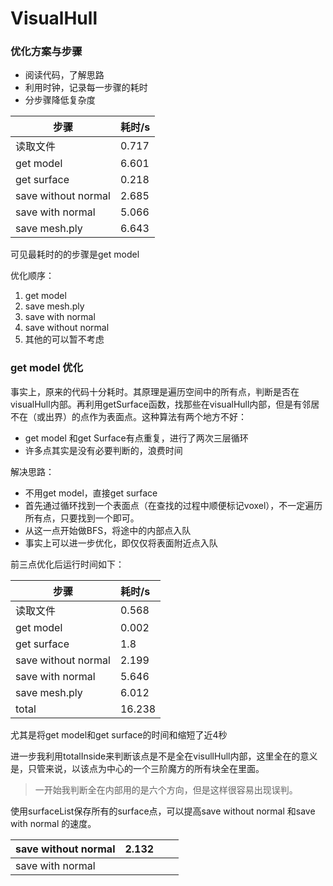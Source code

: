 # VisualHull

### 优化方案与步骤

- 阅读代码，了解思路
- 利用时钟，记录每一步骤的耗时
- 分步骤降低复杂度



| 步骤                  | 耗时/s  |
| ------------------- | :---- |
| 读取文件                | 0.717 |
| get model           | 6.601 |
| get surface         | 0.218 |
| save without normal | 2.685 |
| save with normal    | 5.066 |
| save mesh.ply       | 6.643 |



可见最耗时的的步骤是get model

优化顺序：

1. get model
2. save mesh.ply
3. save with normal
4. save without normal
5. 其他的可以暂不考虑



### get model 优化

事实上，原来的代码十分耗时。其原理是遍历空间中的所有点，判断是否在visualHull内部。再利用getSurface函数，找那些在visualHull内部，但是有邻居不在（或出界）的点作为表面点。这种算法有两个地方不好：

- get model 和get Surface有点重复，进行了两次三层循环
- 许多点其实是没有必要判断的，浪费时间



解决思路：

- 不用get model，直接get surface
- 首先通过循环找到一个表面点（在查找的过程中顺便标记voxel），不一定遍历所有点，只要找到一个即可。
- 从这一点开始做BFS，将途中的内部点入队
- 事实上可以进一步优化，即仅仅将表面附近点入队



前三点优化后运行时间如下：

| 步骤                  | 耗时/s   |
| ------------------- | :----- |
| 读取文件                | 0.568  |
| get model           | 0.002  |
| get surface         | 1.8    |
| save without normal | 2.199  |
| save with normal    | 5.646  |
| save mesh.ply       | 6.012  |
| total               | 16.238 |

尤其是将get model和get surface的时间和缩短了近4秒

进一步我利用totalInside来判断该点是不是全在visullHull内部，这里全在的意义是，只管来说，以该点为中心的一个三阶魔方的所有块全在里面。

> 一开始我判断全在内部用的是六个方向，但是这样很容易出现误判。



使用surfaceList保存所有的surface点，可以提高save without normal 和save with normal 的速度。

| save without normal | 2.132 |      |      |
| ------------------- | ----- | ---- | ---- |
| save with normal    |       |      |      |



